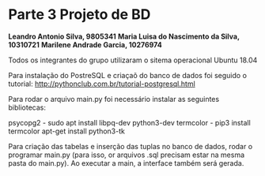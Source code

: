 # Parte 3 Projeto de BD 

**Leandro Antonio Silva, 9805341**
**Maria Luisa do Nascimento da Silva, 10310721**
**Marilene Andrade Garcia, 10276974**

Todos os integrantes do grupo utilizaram o sitema operacional Ubuntu 18.04

Para instalação do PostreSQL e criaçaõ do banco de dados foi seguido o tutorial:
http://pythonclub.com.br/tutorial-postgresql.html

Para rodar o arquivo main.py foi necessário instalar as seguintes bibliotecas:

psycopg2 - sudo apt install libpq-dev python3-dev
termcolor - pip3 install termcolor
apt-get install python3-tk

Para criação das tabelas e inserção das tuplas no banco de dados, rodar o programar main.py (para isso, or arquivos .sql precisam estar na mesma pasta do main.py).
Ao executar a main, a interface também será gerada.
